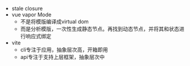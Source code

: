 - stale closure
- vue vapor Mode
	- 不是将模版编译成virtual dom
	- 而是分析模版，一次性生成静态节点。再找到动态节点，并将其和状态进行响应式绑定
- vite
	- cli专注于应用，抽象层次高，开箱即用
	- api专注于支持上层框架，抽象层次中